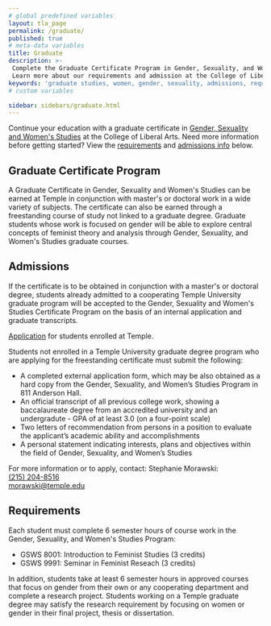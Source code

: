 ```yaml
---
# global predefined variables
layout: tla_page
permalink: /graduate/
published: true
# meta-data variables
title: Graduate
description: >-
 Complete the Graduate Certificate Program in Gender, Sexuality, and Women’s Studies at Temple University.
 Learn more about our requirements and admission at the College of Liberal Arts.
keywords: 'graduate studies, women, gender, sexuality, admissions, requirements'
# custom variables

sidebar: sidebars/graduate.html   
---
```

Continue your education with a graduate certificate in [Gender, Sexuality and Women's Studies](#graduate-certificate-program) at the College of Liberal Arts. Need more information before getting started? View the [requirements](#requirements) and [admissions info](#admissions) below.

## Graduate Certificate Program
A Graduate Certificate in Gender, Sexuality and Women's Studies can be earned at Temple in conjunction with master's or doctoral work in a wide variety of subjects. The certificate can also be earned through a freestanding course of study not linked to a graduate degree. Graduate students whose work is focused on gender will be able to explore central concepts of feminist theory and analysis through Gender, Sexuality, and Women's Studies graduate courses.

## Admissions
If the certificate is to be obtained in conjunction with a master's or doctoral degree, students already admitted to a cooperating Temple University graduate program will be accepted to the Gender, Sexuality and Women's Studies Certificate Program on the basis of an internal application and graduate transcripts.

[Application](https://docs.google.com/forms/d/1X91AKXU_kkMfan4n5kJflHmTK2ECClBht3xdVWWyXwc/edit?usp=sharing) for students enrolled at Temple.

Students not enrolled in a Temple University graduate degree program who are applying for the freestanding certificate must submit the following:

- A completed external application form, which may be also obtained as a hard copy from the Gender, Sexuality, and Women’s Studies Program in 811 Anderson Hall.
- An official transcript of all previous college work, showing a baccalaureate degree from an accredited university and an undergradute - GPA of at least 3.0 (on a four-point scale)
- Two letters of recommendation from persons in a position to evaluate the applicant’s academic ability and accomplishments
- A personal statement indicating interests, plans and objectives within the field of Gender, Sexuality, and Women’s Studies

For more information or to apply, contact:
Stephanie Morawski:<br/>
[(215) 204-8516](tel:2152048516)<br/>
[morawski@temple.edu](mailto:morawski@temple.edu)<br/>

## Requirements
Each student must complete 6 semester hours of course work in the Gender, Sexuality, and Women's Studies Program:

- GSWS 8001: Introduction to Feminist Studies (3 credits)
- GSWS 9991: Seminar in Feminist Reseach (3 credits)

In addition, students take at least 6 semester hours in approved courses that focus on gender from their own or any cooperating department and complete a research project. Students working on a Temple graduate degree may satisfy the research requirement by focusing on women or gender in their final project, thesis or dissertation.

